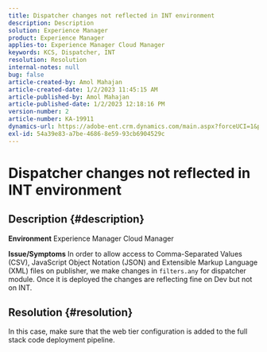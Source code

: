 ```yaml
---
title: Dispatcher changes not reflected in INT environment
description: Description
solution: Experience Manager
product: Experience Manager
applies-to: Experience Manager Cloud Manager
keywords: KCS, Dispatcher, INT
resolution: Resolution
internal-notes: null
bug: false
article-created-by: Amol Mahajan
article-created-date: 1/2/2023 11:45:15 AM
article-published-by: Amol Mahajan
article-published-date: 1/2/2023 12:18:16 PM
version-number: 2
article-number: KA-19911
dynamics-url: https://adobe-ent.crm.dynamics.com/main.aspx?forceUCI=1&pagetype=entityrecord&etn=knowledgearticle&id=110e60e6-928a-ed11-81ac-6045bd006ce9
exl-id: 54a39e83-a7be-4686-8e59-93cb6904529c
---
```

# Dispatcher changes not reflected in INT environment

## Description {#description}

<b>Environment</b>
Experience Manager Cloud Manager


<b>Issue/Symptoms</b>
In order to allow access to Comma-Separated Values (CSV), JavaScript Object Notation (JSON) and Extensible Markup Language (XML) files on publisher, we make changes in `filters.any` for dispatcher module. Once it is deployed the changes are reflecting fine on Dev but not on INT.


## Resolution {#resolution}

In this case, make sure that the web tier configuration is added to the full stack code deployment pipeline.
